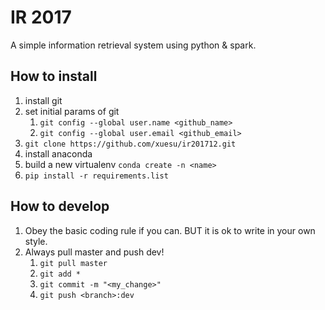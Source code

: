 # IR 2017
A simple information retrieval system using python & spark.

## How to install
1. install git
1. set initial params of git
	1. `git config --global user.name <github_name>`
	1. `git config --global user.email <github_email>`
2. `git clone https://github.com/xuesu/ir201712.git`
1. install anaconda
2. build a new virtualenv `conda create -n <name>`
3. `pip install -r requirements.list`

## How to develop
1. Obey the basic coding rule if you can. BUT it is ok to write in your own style.
2. Always pull master and push dev!
	1. `git pull master`
	1. `git add *`
	2. `git commit -m "<my_change>"`
	3. `git push <branch>:dev`

